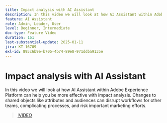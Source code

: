 ```yaml
---
title: Impact analysis with AI Assistant
description: In this video we will look at how AI Assistant within Adobe Experience Platform can help you be more effective with impact analysis. Changes to shared objects like attributes and audiences can disrupt workflows for other teams, complicating processes, and risk important marketing efforts.
feature: AI Assistant
role: Admin, Leader, User
level: Beginner, Intermediate
doc-type: Feature Video
duration: 161
last-substantial-update: 2025-01-11
jira: KT-16709
exl-id: 895c6b9e-b705-4b74-89e8-971ddba9135e
---
```

# Impact analysis with AI Assistant

In this video we will look at how AI Assistant within Adobe Experience Platform can help you be more effective with impact analysis. Changes to shared objects like attributes and audiences can disrupt workflows for other teams, complicating processes, and risk important marketing efforts.

>[!VIDEO](https://video.tv.adobe.com/v/3441680/?learn=on&enablevpops)
